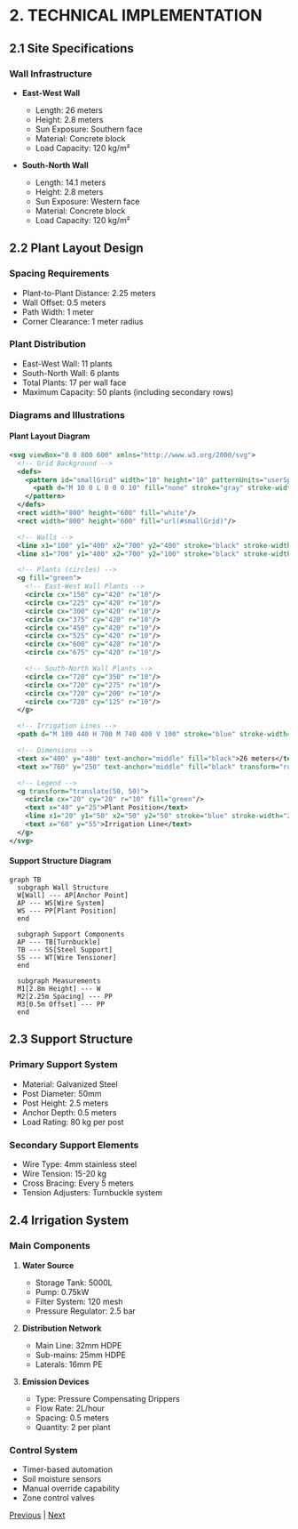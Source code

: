# 2. TECHNICAL IMPLEMENTATION

## 2.1 Site Specifications

### Wall Infrastructure
- **East-West Wall**
  - Length: 26 meters
  - Height: 2.8 meters
  - Sun Exposure: Southern face
  - Material: Concrete block
  - Load Capacity: 120 kg/m²

- **South-North Wall**
  - Length: 14.1 meters
  - Height: 2.8 meters
  - Sun Exposure: Western face
  - Material: Concrete block
  - Load Capacity: 120 kg/m²

## 2.2 Plant Layout Design

### Spacing Requirements
- Plant-to-Plant Distance: 2.25 meters
- Wall Offset: 0.5 meters
- Path Width: 1 meter
- Corner Clearance: 1 meter radius

### Plant Distribution
- East-West Wall: 11 plants
- South-North Wall: 6 plants
- Total Plants: 17 per wall face
- Maximum Capacity: 50 plants (including secondary rows)

### Diagrams and Illustrations

#### Plant Layout Diagram
```svg
<svg viewBox="0 0 800 600" xmlns="http://www.w3.org/2000/svg">
  <!-- Grid Background -->
  <defs>
    <pattern id="smallGrid" width="10" height="10" patternUnits="userSpaceOnUse">
      <path d="M 10 0 L 0 0 0 10" fill="none" stroke="gray" stroke-width="0.5" opacity="0.2"/>
    </pattern>
  </defs>
  <rect width="800" height="600" fill="white"/>
  <rect width="800" height="600" fill="url(#smallGrid)"/>

  <!-- Walls -->
  <line x1="100" y1="400" x2="700" y2="400" stroke="black" stroke-width="10"/>
  <line x1="700" y1="400" x2="700" y2="100" stroke="black" stroke-width="10"/>

  <!-- Plants (circles) -->
  <g fill="green">
    <!-- East-West Wall Plants -->
    <circle cx="150" cy="420" r="10"/>
    <circle cx="225" cy="420" r="10"/>
    <circle cx="300" cy="420" r="10"/>
    <circle cx="375" cy="420" r="10"/>
    <circle cx="450" cy="420" r="10"/>
    <circle cx="525" cy="420" r="10"/>
    <circle cx="600" cy="420" r="10"/>
    <circle cx="675" cy="420" r="10"/>

    <!-- South-North Wall Plants -->
    <circle cx="720" cy="350" r="10"/>
    <circle cx="720" cy="275" r="10"/>
    <circle cx="720" cy="200" r="10"/>
    <circle cx="720" cy="125" r="10"/>
  </g>

  <!-- Irrigation Lines -->
  <path d="M 100 440 H 700 M 740 400 V 100" stroke="blue" stroke-width="2" fill="none"/>

  <!-- Dimensions -->
  <text x="400" y="480" text-anchor="middle" fill="black">26 meters</text>
  <text x="760" y="250" text-anchor="middle" fill="black" transform="rotate(90 760 250)">14.1 meters</text>

  <!-- Legend -->
  <g transform="translate(50, 50)">
    <circle cx="20" cy="20" r="10" fill="green"/>
    <text x="40" y="25">Plant Position</text>
    <line x1="20" y1="50" x2="50" y2="50" stroke="blue" stroke-width="2"/>
    <text x="60" y="55">Irrigation Line</text>
  </g>
</svg>
```

#### Support Structure Diagram
```mermaid
graph TB
  subgraph Wall Structure
  W[Wall] --- AP[Anchor Point]
  AP --- WS[Wire System]
  WS --- PP[Plant Position]
  end

  subgraph Support Components
  AP --- TB[Turnbuckle]
  TB --- SS[Steel Support]
  SS --- WT[Wire Tensioner]
  end

  subgraph Measurements
  M1[2.8m Height] --- W
  M2[2.25m Spacing] --- PP
  M3[0.5m Offset] --- PP
  end
```

## 2.3 Support Structure

### Primary Support System
- Material: Galvanized Steel
- Post Diameter: 50mm
- Post Height: 2.5 meters
- Anchor Depth: 0.5 meters
- Load Rating: 80 kg per post

### Secondary Support Elements
- Wire Type: 4mm stainless steel
- Wire Tension: 15-20 kg
- Cross Bracing: Every 5 meters
- Tension Adjusters: Turnbuckle system

## 2.4 Irrigation System

### Main Components
1. **Water Source**
   - Storage Tank: 5000L
   - Pump: 0.75kW
   - Filter System: 120 mesh
   - Pressure Regulator: 2.5 bar

2. **Distribution Network**
   - Main Line: 32mm HDPE
   - Sub-mains: 25mm HDPE
   - Laterals: 16mm PE

3. **Emission Devices**
   - Type: Pressure Compensating Drippers
   - Flow Rate: 2L/hour
   - Spacing: 0.5 meters
   - Quantity: 2 per plant

### Control System
- Timer-based automation
- Soil moisture sensors
- Manual override capability
- Zone control valves

[Previous](executive-summary.md) | [Next](financial-analysis.md)
